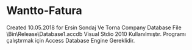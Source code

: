 # Wantto-Fatura
Created 10.05.2018 for Ersin Sondaj Ve Torna Company
Database File \Bin\Release\Database1.accdb
Visual Stdio 2010 Kullanılmıştır.
Programı çalıştırmak için Access Database Engine Gereklidir.
